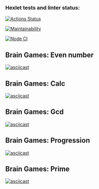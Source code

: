 ### Hexlet tests and linter status:
[![Actions Status](https://github.com/nikitovskij/frontend-project-lvl1/workflows/hexlet-check/badge.svg)](https://github.com/nikitovskij/frontend-project-lvl1/actions)

[![Maintainability](https://api.codeclimate.com/v1/badges/fb1f459b61dd7705fac7/maintainability)](https://codeclimate.com/github/nikitovskij/frontend-project-lvl1/maintainability)

[![Node CI](https://github.com/nikitovskij/frontend-project-lvl1/actions/workflows/nodejs.yml/badge.svg?branch=main)](https://github.com/nikitovskij/frontend-project-lvl1/actions/workflows/nodejs.yml)

## Brain Games: Even number
[![asciicast](https://asciinema.org/a/js6JHCCcToSLFowN4o9nMxl5W.svg)](https://asciinema.org/a/js6JHCCcToSLFowN4o9nMxl5W)

## Brain Games: Calc
[![asciicast](https://asciinema.org/a/ESW4Z1KUdrswEgh5jbayrTzKC.svg)](https://asciinema.org/a/ESW4Z1KUdrswEgh5jbayrTzKC)

## Brain Games: Gcd
[![asciicast](https://asciinema.org/a/UL2bLQ4It8S5F98tD2IMxLdIC.svg)](https://asciinema.org/a/UL2bLQ4It8S5F98tD2IMxLdIC)

## Brain Games: Progression
[![asciicast](https://asciinema.org/a/zM9LJyQdTskGN0BeoWH05lnuk.svg)](https://asciinema.org/a/zM9LJyQdTskGN0BeoWH05lnuk)

## Brain Games: Prime
[![asciicast](https://asciinema.org/a/w2W6YNhloze76gwgdR3RAxZ4L.svg)](https://asciinema.org/a/w2W6YNhloze76gwgdR3RAxZ4L)